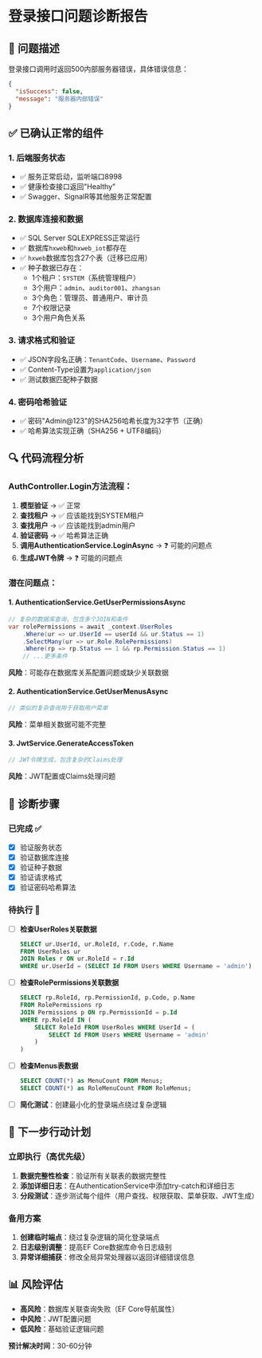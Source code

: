 # 登录接口问题诊断报告

## 🎯 问题描述

登录接口调用时返回500内部服务器错误，具体错误信息：
```json
{
  "isSuccess": false,
  "message": "服务器内部错误"
}
```

## ✅ 已确认正常的组件

### 1. 后端服务状态
- ✅ 服务正常启动，监听端口8998
- ✅ 健康检查接口返回"Healthy"
- ✅ Swagger、SignalR等其他服务正常配置

### 2. 数据库连接和数据
- ✅ SQL Server SQLEXPRESS正常运行
- ✅ 数据库`hxweb`和`hxweb_iot`都存在
- ✅ `hxweb`数据库包含27个表（迁移已应用）
- ✅ 种子数据已存在：
  - 1个租户：`SYSTEM`（系统管理租户）
  - 3个用户：`admin`、`auditor001`、`zhangsan`
  - 3个角色：管理员、普通用户、审计员
  - 7个权限记录
  - 3个用户角色关系

### 3. 请求格式和验证
- ✅ JSON字段名正确：`TenantCode`、`Username`、`Password`
- ✅ Content-Type设置为`application/json`
- ✅ 测试数据匹配种子数据

### 4. 密码哈希验证
- ✅ 密码"Admin@123"的SHA256哈希长度为32字节（正确）
- ✅ 哈希算法实现正确（SHA256 + UTF8编码）

## 🔍 代码流程分析

### AuthController.Login方法流程：
1. **模型验证** → ✅ 正常
2. **查找租户** → ✅ 应该能找到SYSTEM租户
3. **查找用户** → ✅ 应该能找到admin用户
4. **验证密码** → ✅ 哈希算法正确
5. **调用AuthenticationService.LoginAsync** → ❓ 可能的问题点
6. **生成JWT令牌** → ❓ 可能的问题点

### 潜在问题点：

#### 1. AuthenticationService.GetUserPermissionsAsync
```csharp
// 复杂的数据库查询，包含多个JOIN和条件
var rolePermissions = await _context.UserRoles
    .Where(ur => ur.UserId == userId && ur.Status == 1)
    .SelectMany(ur => ur.Role.RolePermissions)
    .Where(rp => rp.Status == 1 && rp.Permission.Status == 1)
    // ...更多条件
```
**风险**：可能存在数据库关系配置问题或缺少关联数据

#### 2. AuthenticationService.GetUserMenusAsync
```csharp
// 类似的复杂查询用于获取用户菜单
```
**风险**：菜单相关数据可能不完整

#### 3. JwtService.GenerateAccessToken
```csharp
// JWT令牌生成，包含复杂的Claims处理
```
**风险**：JWT配置或Claims处理问题

## 🧪 诊断步骤

### 已完成 ✅
- [x] 验证服务状态
- [x] 验证数据库连接
- [x] 验证种子数据
- [x] 验证请求格式
- [x] 验证密码哈希算法

### 待执行 🔄
- [ ] **检查UserRoles关联数据**
  ```sql
  SELECT ur.UserId, ur.RoleId, r.Code, r.Name 
  FROM UserRoles ur 
  JOIN Roles r ON ur.RoleId = r.Id 
  WHERE ur.UserId = (SELECT Id FROM Users WHERE Username = 'admin')
  ```

- [ ] **检查RolePermissions关联数据**
  ```sql
  SELECT rp.RoleId, rp.PermissionId, p.Code, p.Name
  FROM RolePermissions rp
  JOIN Permissions p ON rp.PermissionId = p.Id
  WHERE rp.RoleId IN (
      SELECT RoleId FROM UserRoles WHERE UserId = (
          SELECT Id FROM Users WHERE Username = 'admin'
      )
  )
  ```

- [ ] **检查Menus表数据**
  ```sql
  SELECT COUNT(*) as MenuCount FROM Menus;
  SELECT COUNT(*) as RoleMenuCount FROM RoleMenus;
  ```

- [ ] **简化测试**：创建最小化的登录端点绕过复杂逻辑

## 🚀 下一步行动计划

### 立即执行（高优先级）
1. **数据完整性检查**：验证所有关联表的数据完整性
2. **添加详细日志**：在AuthenticationService中添加try-catch和详细日志
3. **分段测试**：逐步测试每个组件（用户查找、权限获取、菜单获取、JWT生成）

### 备用方案
1. **创建临时端点**：绕过复杂逻辑的简化登录端点
2. **日志级别调整**：提高EF Core数据库命令日志级别
3. **异常详细捕获**：修改全局异常处理器以返回详细错误信息

## 📊 风险评估

- **高风险**：数据库关联查询失败（EF Core导航属性）
- **中风险**：JWT配置问题
- **低风险**：基础验证逻辑问题

**预计解决时间**：30-60分钟 
